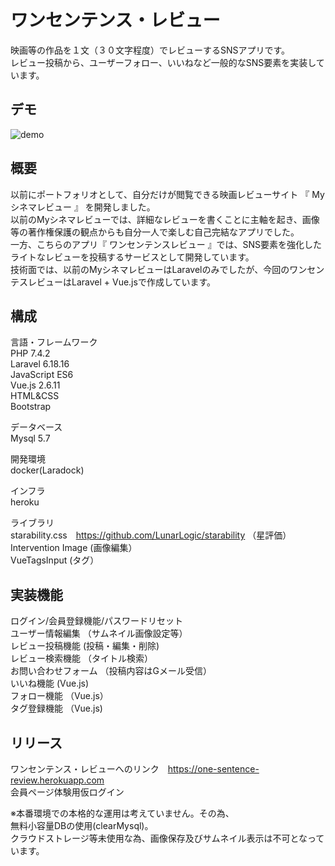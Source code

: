 # ワンセンテンス・レビュー
映画等の作品を１文（３０文字程度）でレビューするSNSアプリです。<br>
レビュー投稿から、ユーザーフォロー、いいねなど一般的なSNS要素を実装しています。<br>

## デモ
![demo](https://raw.github.com/wiki/matahoku/OneSentence/images/one.gif)

## 概要
以前にポートフォリオとして、自分だけが閲覧できる映画レビューサイト 『 Myシネマレビュー 』 を開発しました。<br>
以前のMyシネマレビューでは、詳細なレビューを書くことに主軸を起き、画像等の著作権保護の観点からも自分一人で楽しむ自己完結なアプリでした。<br>
一方、こちらのアプリ『 ワンセンテンスレビュー 』では、SNS要素を強化したライトなレビューを投稿するサービスとして開発しています。<br>
技術面では、以前のMyシネマレビューはLaravelのみでしたが、今回のワンセンテスレビューはLaravel + Vue.jsで作成しています。<br>

## 構成
言語・フレームワーク　<br>
PHP 7.4.2 <br>
Laravel 6.18.16 <br>
JavaScript ES6 <br>
Vue.js 2.6.11 <br>
HTML&CSS  <br>
Bootstrap <br>

データベース<br>
Mysql 5.7 <br>

開発環境 <br>
docker(Laradock) <br>

インフラ <br>
heroku <br>

ライブラリ　<br>
starability.css　https://github.com/LunarLogic/starability （星評価） <br>
Intervention Image (画像編集）　<br>
VueTagsInput (タグ） <br>

## 実装機能
ログイン/会員登録機能/パスワードリセット 　<br>
ユーザー情報編集 （サムネイル画像設定等） <br>
レビュー投稿機能 (投稿・編集・削除) <br>
レビュー検索機能 （タイトル検索） <br>
お問い合わせフォーム （投稿内容はGメール受信） <br>
いいね機能 (Vue.js) <br>
フォロー機能 （Vue.js） <br>
タグ登録機能 （Vue.js) <br>

## リリース
ワンセンテンス・レビューへのリンク　https://one-sentence-review.herokuapp.com  <br>
会員ページ体験用仮ログイン　<br>

※本番環境での本格的な運用は考えていません。その為、 <br> 
無料小容量DBの使用(clearMysql)。 <br>
クラウドストレージ等未使用な為、画像保存及びサムネイル表示は不可となっています。




